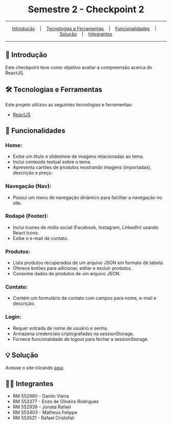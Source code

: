 <h1 align="center">Semestre 2 - Checkpoint 2</h1>

<hr/>

<p align="center">
  <a href="#pushpin-Introdução">Introdução</a>
  &nbsp;&nbsp;&nbsp;|&nbsp;&nbsp;&nbsp;
  <a href="#hammer_and_wrench-Tecnologias-e-Ferramentas">Tecnologias e Ferramentas</a>
  &nbsp;&nbsp;&nbsp;|&nbsp;&nbsp;&nbsp;
  <a href="#calling-Funcionalidades">Funcionalidades</a>
  &nbsp;&nbsp;&nbsp;|&nbsp;&nbsp;&nbsp;
  <a href="#bulb-Solução">Solução</a>
  &nbsp;&nbsp;&nbsp;|&nbsp;&nbsp;&nbsp;
  <a href="#technologist-Integrantes">Integrantes</a>
</p>

<hr/>

## :pushpin: Introdução
Este checkpoint teve como objetivo avaliar a compreensão acerca do ReactJS.

## :hammer_and_wrench: Tecnologias e Ferramentas
Este projeto utilizou as seguintes tecnologias e ferramentas:
* [ReactJS](https://pt-br.legacy.reactjs.org/)

## :calling: Funcionalidades

### Home:
* Exibe um título e slideshow de imagens relacionadas ao tema.
* Inclui conteúdo textual sobre o tema.
* Apresenta cartões de produtos mostrando imagens (importadas), descrição e preço.

### Navegação (Nav):
* Possui um menu de navegação dinâmico para facilitar a navegação no site.

### Rodapé (Footer):
* Inclui ícones de mídia social (Facebook, Instagram, LinkedIn) usando React Icons.
* Exibe o e-mail de contato.

### Produtos:
* Lista produtos recuperados de um arquivo JSON em formato de tabela.
* Oferece botões para adicionar, editar e excluir produtos.
* Consome dados de produtos de um arquivo JSON.

### Contato:
* Contém um formulário de contato com campos para nome, e-mail e descrição.

### Login:
* Requer entrada de nome de usuário e senha.
* Armazena credenciais criptografadas na sessionStorage.
* Fornece funcionalidade de logout para fechar a sessionStorage.

## :bulb: Solução
Acesse o site clicando [aqui](https://rafafaaa-fiap.github.io/WEB-sem2-checkpoint2).

## :technologist: Integrantes
* RM 552980 - Danilo Vieira
* RM 553377 - Enzo de Oliveira Rodrigues
* RM 552939 - Jonata Rafael
* RM 553403 - Matheus Felippe
* RM 553521 - Rafael Cristofali

